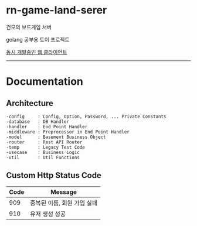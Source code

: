 # rn-game-land-serer

건모의 보드게임 서버

golang 공부용 토이 프로젝트

[동시 개발중인 웹 클라이언트](https://github.com/thak1411/rn-game-land-web)

---

# Documentation

## Architecture

~~~
-config     : Config, Option, Password, ... Private Constants
-database   : DB Handler
-handler    : End Point Handler
-middleware : Preprocessor in End Point Handler
-model      : Basement Business Object
-router     : Rest API Router
-temp       : Legacy Test Code
-usecase    : Business Logic
-util       : Util Functions
~~~

## Custom Http Status Code

| Code | Message |
| ---- | ------- |
| 909  | 중복된 이름, 회원 가입 실패 |
| 910  | 유저 생성 성공 |